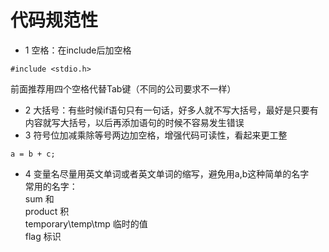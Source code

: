 # 代码规范性
* 1 空格：在include后加空格  
```
#include <stdio.h>
```
前面推荐用四个空格代替Tab键（不同的公司要求不一样）  
* 2 大括号：有些时候if语句只有一句话，好多人就不写大括号，最好是只要有内容就写大括号，以后再添加语句的时候不容易发生错误  
* 3 符号位加减乘除等号两边加空格，增强代码可读性，看起来更工整  
```
a = b + c;
```
* 4 变量名尽量用英文单词或者英文单词的缩写，避免用a,b这种简单的名字  
常用的名字：  
sum 和  
product 积  
temporary\temp\tmp 临时的值  
flag 标识  

